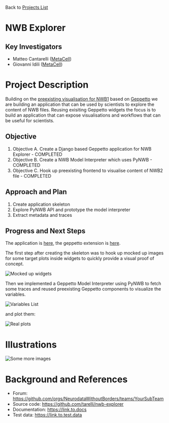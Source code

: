 Back to [Projects List](../../README.md#ProjectsList)

# NWB Explorer

## Key Investigators

- Matteo Cantarelli ([MetaCell](http://metacell.us))
- Giovanni Idili ([MetaCell](http://metacell.us))

# Project Description

Building on the [preexisting visualisation for NWB1](http://live.geppetto.org/geppetto?load_project_from_id=18) based on [Geppetto](http://www.geppetto.org) we are building an application that can be used by scientists to explore the content of NWB files. Reusing exisiting Geppetto widgets the focus is to build an application that can expose visualisations and workflows that can be useful for scientists.

## Objective

1. Objective A. Create a Django based Geppetto application for NWB Explorer - COMPLETED
1. Objective B. Create a NWB Model Interpreter which uses PyNWB - COMPLETED
1. Objective C. Hook up preexisting frontend to visualise content of NWB2 file - COMPLETED

## Approach and Plan

1. Create application skeleton
1. Explore PyNWB API and prototype the model interpreter
1. Extract metadata and traces

## Progress and Next Steps

The application is [here](https://github.com/tarelli/nwb-explorer), the geppetto extension is [here](https://github.com/tarelli/geppetto-nwbexplorer).

The first step after creating the skeleton was to hook up mocked up images for some target plots inside widgets to quickly provide a visual proof of concept. 

![Mocked up widgets](https://github.com/NeurodataWithoutBorders/nwb_hackathons/raw/master/HCK04_2018_Seattle/Projects/NWBExplorer/mockupPlots.png)

Then we implemented a Geppetto Model Interpreter using PyNWB to fetch some traces and reused preexisting Geppetto components to visualize the variables.

![Variables List](https://github.com/NeurodataWithoutBorders/nwb_hackathons/raw/master/HCK04_2018_Seattle/Projects/NWBExplorer/someVariables.png)

and plot them:

![Real plots](https://github.com/NeurodataWithoutBorders/nwb_hackathons/raw/master/HCK04_2018_Seattle/Projects/NWBExplorer/realPlots.png)

# Illustrations

<!--Add pictures and links to videos that demonstrate what has been accomplished.-->

<!--![Description of picture](Example2.jpg)-->

![Some more images](https://github.com/NeurodataWithoutBorders/nwb_hackathons/raw/master/HCK04_2018_Seattle/Projects/NWBExplorer/nwbExplorer.png)

# Background and References

<!--Use this space for information that may help people better understand your project, like links to papers, source code, or data.-->

- Forum: https://github.com/orgs/NeurodataWithoutBorders/teams/YourSubTeam
- Source code: https://github.com/tarelli/nwb-explorer
- Documentation: https://link.to.docs
- Test data: https://link.to.test.data

